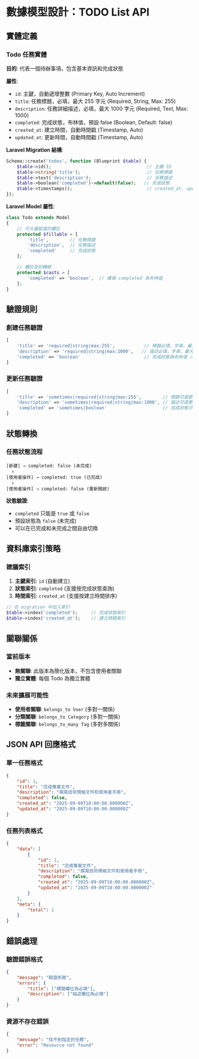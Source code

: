 # 數據模型設計：TODO List API

## 實體定義

### Todo 任務實體

**目的**: 代表一個待辦事項，包含基本資訊和完成狀態

**屬性**:

- `id`: 主鍵，自動遞增整數 (Primary Key, Auto Increment)
- `title`: 任務標題，必填，最大 255 字元 (Required, String, Max: 255)
- `description`: 任務詳細描述，必填，最大 1000 字元 (Required, Text, Max: 1000)
- `completed`: 完成狀態，布林值，預設 false (Boolean, Default: false)
- `created_at`: 建立時間，自動時間戳 (Timestamp, Auto)
- `updated_at`: 更新時間，自動時間戳 (Timestamp, Auto)

**Laravel Migration 結構**:

```php
Schema::create('todos', function (Blueprint $table) {
    $table->id();                                    // 主鍵 ID
    $table->string('title');                         // 任務標題
    $table->text('description');                     // 任務描述
    $table->boolean('completed')->default(false);   // 完成狀態
    $table->timestamps();                            // created_at, updated_at
});
```

**Laravel Model 屬性**:

```php
class Todo extends Model
{
    // 可大量賦值的欄位
    protected $fillable = [
        'title',        // 任務標題
        'description',  // 任務描述
        'completed'     // 完成狀態
    ];

    // 欄位型別轉換
    protected $casts = [
        'completed' => 'boolean',  // 確保 completed 為布林值
    ];
}
```

## 驗證規則

### 創建任務驗證

```php
[
    'title' => 'required|string|max:255',           // 標題必填，字串，最大255字元
    'description' => 'required|string|max:1000',   // 描述必填，字串，最大1000字元
    'completed' => 'boolean'                        // 完成狀態為布林值（可選）
]
```

### 更新任務驗證

```php
[
    'title' => 'sometimes|required|string|max:255',        // 標題可選更新，但若提供則必填
    'description' => 'sometimes|required|string|max:1000', // 描述可選更新，但若提供則必填
    'completed' => 'sometimes|boolean'                     // 完成狀態可選更新
]
```

## 狀態轉換

### 任務狀態流程

```
[新建] → completed: false (未完成)
  ↓
[使用者操作] → completed: true (已完成)
  ↓
[使用者操作] → completed: false (重新開啟)
```

**狀態驗證**:

- `completed` 只能是 `true` 或 `false`
- 預設狀態為 `false` (未完成)
- 可以在已完成和未完成之間自由切換

## 資料庫索引策略

### 建議索引

1. **主鍵索引**: `id` (自動建立)
2. **狀態索引**: `completed` (支援按完成狀態查詢)
3. **時間索引**: `created_at` (支援按建立時間排序)

```php
// 在 migration 中加入索引
$table->index('completed');     // 完成狀態索引
$table->index('created_at');    // 建立時間索引
```

## 關聯關係

### 當前版本

- **無關聯**: 此版本為簡化版本，不包含使用者關聯
- **獨立實體**: 每個 Todo 為獨立實體

### 未來擴展可能性

- **使用者關聯**: `belongs_to User` (多對一關係)
- **分類關聯**: `belongs_to Category` (多對一關係)
- **標籤關聯**: `belongs_to_many Tag` (多對多關係)

## JSON API 回應格式

### 單一任務格式

```json
{
	"id": 1,
	"title": "完成專案文件",
	"description": "撰寫技術規格文件和使用者手冊",
	"completed": false,
	"created_at": "2025-09-09T10:00:00.000000Z",
	"updated_at": "2025-09-09T10:00:00.000000Z"
}
```

### 任務列表格式

```json
{
	"data": [
		{
			"id": 1,
			"title": "完成專案文件",
			"description": "撰寫技術規格文件和使用者手冊",
			"completed": false,
			"created_at": "2025-09-09T10:00:00.000000Z",
			"updated_at": "2025-09-09T10:00:00.000000Z"
		}
	],
	"meta": {
		"total": 1
	}
}
```

## 錯誤處理

### 驗證錯誤格式

```json
{
	"message": "驗證失敗",
	"errors": {
		"title": ["標題欄位為必填"],
		"description": ["描述欄位為必填"]
	}
}
```

### 資源不存在錯誤

```json
{
	"message": "找不到指定的任務",
	"error": "Resource not found"
}
```
